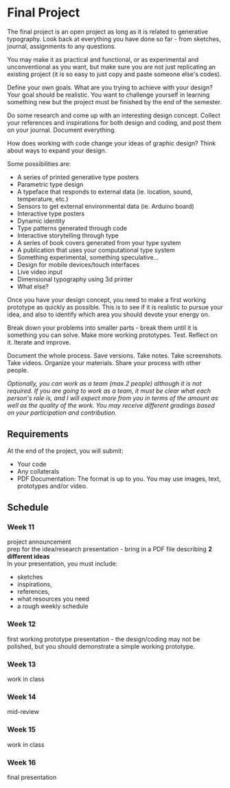 # Final Project

The final project is an open project as long as it is related to generative typography. Look back at everything you have done so far - from sketches, journal, assignments to any questions.

You may make it as practical and functional, or as experimental and unconventional as you want, but make sure you are not just replicating an existing project (it is so easy to just copy and paste someone else's codes). 

Define your own goals. What are you trying to achieve with your design? Your goal should be realistic. You want to challenge yourself in learning something new but the project must be finished by the end of the semester.

Do some research and come up with an interesting design concept. Collect your references and inspirations for both design and coding, and post them on your journal. Document everything.

How does working with code change your ideas of graphic design? Think about ways to expand your design. 

Some possibilities are:

- A series of printed generative type posters
- Parametric type design
- A typeface that responds to external data (ie. location, sound, temperature, etc.)
- Sensors to get external environmental data (ie. Arduino board)
- Interactive type posters
- Dynamic identity
- Type patterns generated through code
- Interactive storytelling through type
- A series of book covers generated from your type system
- A publication that uses your computational type system
- Something experimental, something speculative...
- Design for mobile devices/touch interfaces
- Live video input
- Dimensional typography using 3d printer
- What else?

Once you have your design concept, you need to make a first working prototype as quickly as possible. This is to see if it is realistic to pursue your idea, and also to identify which area you should devote your energy on. 

Break down your problems into smaller parts - break them until it is something you can solve. Make more working prototypes. Test. Reflect on it. Iterate and improve. 

Document the whole process. Save versions. Take notes. Take screenshots. Take videos. Organize your materials. Share your process with other people.

_Optionally, you can work as a team (max.2 people) although it is not required. If you are going to work as a team, it must be clear what each person's role is, and I will expect more from you in terms of the amount as well as the quality of the work. You may receive different gradings based on your participation and contribution._

## Requirements

At the end of the project, you will submit:
- Your code
- Any collaterals
- PDF Documentation: The format is up to you. You may use images, text, prototypes and/or video.

## Schedule

### Week 11
project announcement  
prep for the idea/research presentation - bring in a PDF file describing **2 different ideas**  
In your presentation, you must include:
  - sketches
  - inspirations,
  - references,
  - what resources you need
  - a rough weekly schedule

### Week 12
first working prototype presentation - the design/coding may not be polished, but you should demonstrate a simple working prototype.

### Week 13
work in class

### Week 14
mid-review

### Week 15
work in class

### Week 16
final presentation
